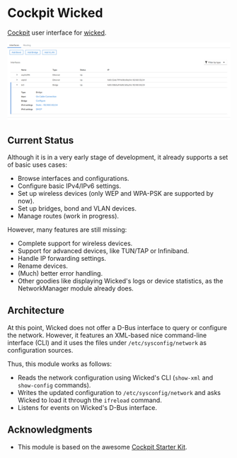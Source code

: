 # Cockpit Wicked

[Cockpit](https://cockpit-project.org/) user interface for
[wicked](https://github.com/openSUSE/wicked).

![Interfaces List Screenshot](/screenshot.png?raw=true "Interfaces List Screenshot")

## Current Status

Although it is in a very early stage of development, it already supports a set
of basic uses cases:

- Browse interfaces and configurations.
- Configure basic IPv4/IPv6 settings.
- Set up wireless devices (only WEP and WPA-PSK are supported by now).
- Set up bridges, bond and VLAN devices.
- Manage routes (work in progress).

However, many features are still missing:

- Complete support for wireless devices.
- Support for advanced devices, like TUN/TAP or Infiniband.
- Handle IP forwarding settings.
- Rename devices.
- (Much) better error handling.
- Other goodies like displaying Wicked's logs or device statistics, as the
  NetworkManager module already does.

## Architecture

At this point, Wicked does not offer a D-Bus interface to query or configure the
network. However, it features an XML-based nice command-line interface (CLI) and
it uses the files under `/etc/sysconfig/network` as configuration sources.

Thus, this module works as follows:

* Reads the network configuration using Wicked's CLI (`show-xml` and
  `show-config` commands).
* Writes the updated configuration to `/etc/sysconfig/network` and asks Wicked
  to load it through the `ifreload` command.
* Listens for events on Wicked's D-Bus interface.

## Acknowledgments

* This module is based on the awesome [Cockpit Starter
Kit](https://github.com/cockpit-project/starter-kit).
